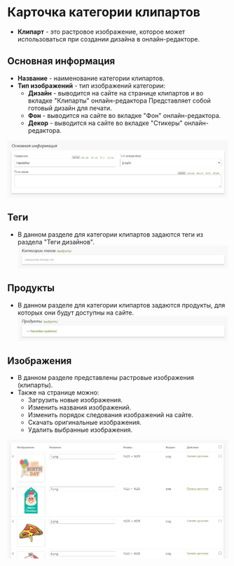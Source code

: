 # Карточка категории клипартов
* __Клипарт__ - это растровое изображение, которое может использоваться при создании дизайна в онлайн-редакторе.

## Основная информация
* __Название__ - наименование категории клипартов.
* __Тип изображений__ - тип изображений категории:
    + __Дизайн__ - выводится на сайте на странице клипартов и во вкладке "Клипарты" онлайн-редактора Представляет собой готовый дизайн для печати.
    + __Фон__ - выводится на сайте во вкладке "Фон" онлайн-редактора.
    + __Декор__ - выводится на сайте во вкладке "Стикеры" онлайн-редактора.

![](../_media/print/print04-1.png ':size=70%')

## Теги
* В данном разделе для категории клипартов задаются теги из раздела "Теги дизайнов".
![](../_media/print/print04-2.png ':size=70%')

## Продукты
* В данном разделе для категории клипартов задаются продукты, для которых они будут доступны на сайте.
![](../_media/print/print04-3.png ':size=70%')

## Изображения
* В данном разделе представлены растровые изображения (клипарты).
* Также на странице можно:
    + Загрузить новые изображения.
    + Изменить названия изображений.
    + Изменить порядок следования изображений на сайте.
    + Скачать оригинальные изображения.
    + Удалить выбранные изображения.

![](../_media/print/print05.png ':size=70%')